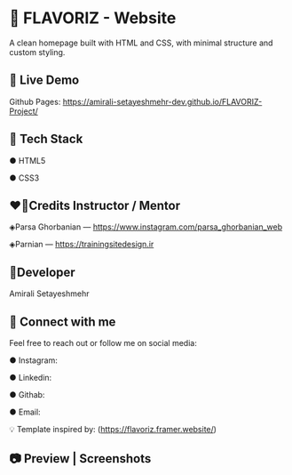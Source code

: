 
# 🌮 FLAVORIZ - Website

A clean homepage built with HTML and CSS, with minimal structure and custom styling.


## 🔗 Live Demo

Github Pages: https://amirali-setayeshmehr-dev.github.io/FLAVORIZ-Project/
## 🧰 Tech Stack
● HTML5

● CSS3
## ❤🙏Credits Instructor / Mentor
◈Parsa Ghorbanian — https://www.instagram.com/parsa_ghorbanian_web

◈Parnian — https://trainingsitedesign.ir


## 🌠Developer
Amirali Setayeshmehr
## 🔗 Connect with me
Feel free to reach out or follow me on social media:

● Instagram:

● Linkedin:

● Githab:

● Email:

💡 Template inspired by: (https://flavoriz.framer.website/)
## 📷 Preview | Screenshots
